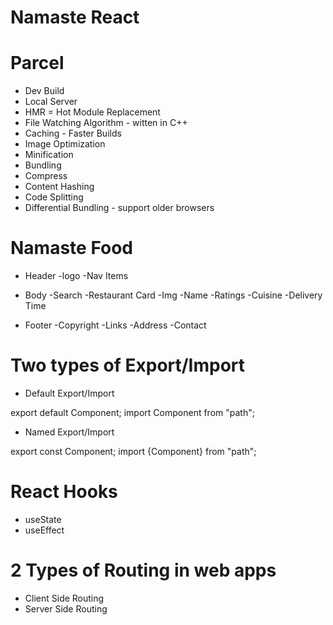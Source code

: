 # Namaste React

# Parcel

- Dev Build
- Local Server
- HMR = Hot Module Replacement
- File Watching Algorithm - witten in C++
- Caching - Faster Builds
- Image Optimization
- Minification
- Bundling
- Compress
- Content Hashing
- Code Splitting
- Differential Bundling - support older browsers

# Namaste Food

- Header
  -logo
  -Nav Items

- Body
  -Search
  -Restaurant Card
  -Img
  -Name
  -Ratings
  -Cuisine
  -Delivery Time

- Footer
  -Copyright
  -Links
  -Address
  -Contact

# Two types of Export/Import

- Default Export/Import

export default Component;
import Component from "path";

- Named Export/Import

export const Component;
import {Component} from "path";

# React Hooks
- useState
- useEffect 

# 2 Types of Routing in web apps
 - Client Side Routing
 - Server Side Routing

